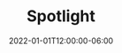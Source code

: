 ---
title: "Spotlight"
date: 2022-01-01T12:00:00-06:00
draft: false
description: "Vue.js web app to generate new playlists for Spotify."
time: "January 2022"
category: webdev
---